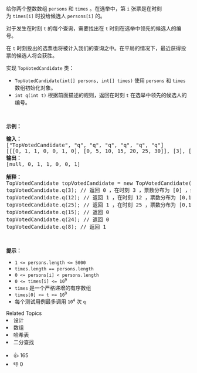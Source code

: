 <p>给你两个整数数组 <code>persons</code> 和 <code>times</code> 。在选举中，第&nbsp;<code>i</code>&nbsp;张票是在时刻为&nbsp;<code>times[i]</code>&nbsp;时投给候选人 <code>persons[i]</code>&nbsp;的。</p>

<p>对于发生在时刻 <code>t</code> 的每个查询，需要找出在&nbsp;<code>t</code> 时刻在选举中领先的候选人的编号。</p>

<p>在&nbsp;<code>t</code> 时刻投出的选票也将被计入我们的查询之中。在平局的情况下，最近获得投票的候选人将会获胜。</p>

<p>实现 <code>TopVotedCandidate</code> 类：</p>

<ul> 
 <li><code>TopVotedCandidate(int[] persons, int[] times)</code> 使用&nbsp;<code>persons</code> 和 <code>times</code> 数组初始化对象。</li> 
 <li><code>int q(int t)</code> 根据前面描述的规则，返回在时刻 <code>t</code> 在选举中领先的候选人的编号。</li> 
</ul> &nbsp;

<p><strong>示例：</strong></p>

<pre>
<strong>输入：</strong>
["TopVotedCandidate", "q", "q", "q", "q", "q", "q"]
[[[0, 1, 1, 0, 0, 1, 0], [0, 5, 10, 15, 20, 25, 30]], [3], [12], [25], [15], [24], [8]]
<strong>输出：</strong>
[null, 0, 1, 1, 0, 0, 1]

<strong>解释：</strong>
TopVotedCandidate topVotedCandidate = new TopVotedCandidate([0, 1, 1, 0, 0, 1, 0], [0, 5, 10, 15, 20, 25, 30]);
topVotedCandidate.q(3); // 返回 0 ，在时刻 3 ，票数分布为 [0] ，编号为 0 的候选人领先。
topVotedCandidate.q(12); // 返回 1 ，在时刻 12 ，票数分布为 [0,1,1] ，编号为 1 的候选人领先。
topVotedCandidate.q(25); // 返回 1 ，在时刻 25 ，票数分布为 [0,1,1,0,0,1] ，编号为 1 的候选人领先。（在平局的情况下，1 是最近获得投票的候选人）。
topVotedCandidate.q(15); // 返回 0
topVotedCandidate.q(24); // 返回 0
topVotedCandidate.q(8); // 返回 1
</pre>

<p>&nbsp;</p>

<p><strong>提示：</strong></p>

<ul> 
 <li><code>1 &lt;= persons.length &lt;= 5000</code></li> 
 <li><code>times.length == persons.length</code></li> 
 <li><code>0 &lt;= persons[i] &lt; persons.length</code></li> 
 <li><code>0 &lt;= times[i] &lt;= 10<sup>9</sup></code></li> 
 <li><code>times</code> 是一个严格递增的有序数组</li> 
 <li><code>times[0] &lt;= t &lt;= 10<sup>9</sup></code></li> 
 <li>每个测试用例最多调用 <code>10<sup>4</sup></code> 次 <code>q</code></li> 
</ul>

<div><div>Related Topics</div><div><li>设计</li><li>数组</li><li>哈希表</li><li>二分查找</li></div></div><br><div><li>👍 165</li><li>👎 0</li></div>